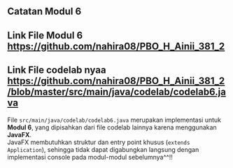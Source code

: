 ## Catatan Modul 6

## Link File Modul 6 https://github.com/nahira08/PBO_H_Ainii_381_2
## Link File codelab nyaa https://github.com/nahira08/PBO_H_Ainii_381_2/blob/master/src/main/java/codelab/codelab6.java

File `src/main/java/codelab/codelab6.java` merupakan implementasi untuk **Modul 6**, 
yang dipisahkan dari file codelab lainnya karena menggunakan **JavaFX**.  
JavaFX membutuhkan struktur dan entry point khusus (`extends Application`), 
sehingga tidak dapat digabungkan langsung dengan implementasi console pada modul-modul sebelumnya^^!!
